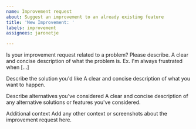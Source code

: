```yaml
---
name: Improvement request
about: Suggest an improvement to an already existing feature
title: 'New Improvement: '
labels: improvement
assignees: jaronetje

---
```


Is your improvement request related to a problem? Please describe.
A clear and concise description of what the problem is. Ex. I'm always frustrated when [...]

Describe the solution you'd like
A clear and concise description of what you want to happen.

Describe alternatives you've considered
A clear and concise description of any alternative solutions or features you've considered.

Additional context
Add any other context or screenshots about the improvement request here.
